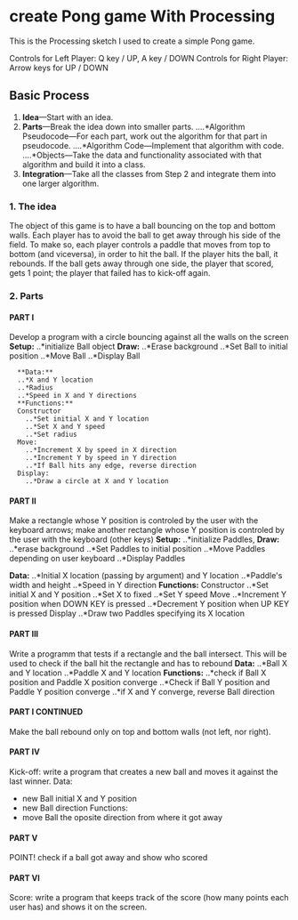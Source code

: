 # create Pong game With Processing
This is the Processing sketch I used to create a simple Pong game.

Controls for Left Player: Q key / UP, A key / DOWN
Controls for Right Player: Arrow keys for UP / DOWN

## Basic Process
1. **Idea**—Start with an idea.
2. **Parts**—Break the idea down into smaller parts.
....*Algorithm Pseudocode—For each part, work out the algorithm for that part in pseudocode. 
....*Algorithm Code—Implement that algorithm with code.
....*Objects—Take the data and functionality associated with that algorithm and build it into a
class.
3. **Integration**—Take all the classes from Step 2 and integrate them into one larger algorithm.


### 1. The idea
The object of this game is to have a ball bouncing on the top and bottom walls. 
Each player has to avoid the ball to get away through his side of the field. 
To make so, each player controls a paddle that moves from top to bottom (and viceversa),
in order to hit the ball. If the player hits the ball, it rebounds. 
If the ball gets away through one side, the player that scored, gets 1 point; 
the player that failed has to kick-off again.

### 2. Parts
#### PART I
Develop a program with a circle bouncing against all the walls on the screen
      **Setup:**
      ..*initialize Ball object
      **Draw:**
      ..*Erase background
      ..*Set Ball to initial position
      ..*Move Ball
      ..*Display Ball
      
      **Data:**
      ..*X and Y location
      ..*Radius
      ..*Speed in X and Y directions
      **Functions:**
      Constructor
        ..*Set initial X and Y location
        ..*Set X and Y speed
        ..*Set radius
      Move:
        ..*Increment X by speed in X direction
        ..*Increment Y by speed in Y direction
        ..*If Ball hits any edge, reverse direction
      Display:
        ..*Draw a circle at X and Y location
        
#### PART II
Make a rectangle whose Y position is controled by the user with the keyboard arrows; make another rectangle whose Y position is controled by the user with the keyboard (other keys)
**Setup:**
..*initialize Paddles, 
**Draw:**
..*erase background
..*Set Paddles to initial position
..*Move Paddles depending on user keyboard
..*Display Paddles

**Data:**
..*Initial X location (passing by argument) and Y location 
..*Paddle's width and height
..*Speed in Y direction
**Functions:**
Constructor
..*Set initial X and Y position
..*Set X to fixed
..*Set Y speed
Move
..*Increment Y position when DOWN KEY is pressed
..*Decrement Y position when UP KEY is pressed
Display
..*Draw two Paddles specifying its X location
      
#### PART III
Write a programm that tests if a rectangle and the ball intersect. This will be used to check if the ball hit the rectangle and has to rebound
**Data:**
..*Ball X and Y location
..*Paddle X and Y location
**Functions:**
..*check if Ball X position and Paddle X position converge
..*Check if Ball Y position and Paddle Y position converge
..*if X and Y converge, reverse Ball direction
      
#### PART I CONTINUED
Make the ball rebound only on top and bottom walls (not left, nor right).
  
#### PART IV
Kick-off: write a program that creates a new ball and moves it against the last winner.
Data:
- new Ball initial X and Y position
- new Ball direction
Functions:
- move Ball the oposite direction from where it got away
      
#### PART V
POINT! check if a ball got away and show who scored

#### PART VI
Score: write a program that keeps track of the score (how many points each user has) and shows it on the screen.
